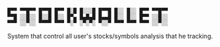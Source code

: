     █▀▀ ▀▀█▀▀ █▀▀█ █▀▀ █░█ █░░░█ █▀▀█ █░░ █░░ █▀▀ ▀▀█▀▀
    ▀▀█ ░░█░░ █░░█ █░░ █▀▄ █▄█▄█ █▄▄█ █░░ █░░ █▀▀ ░░█░░
    ▀▀▀ ░░▀░░ ▀▀▀▀ ▀▀▀ ▀░▀ ░▀░▀░ ▀░░▀ ▀▀▀ ▀▀▀ ▀▀▀ ░░▀░░

System that control all user's stocks/symbols analysis that he tracking.

